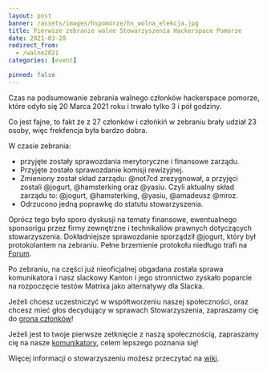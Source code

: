 ```yaml
---
layout: post
banner: /assets/images/hspomorze/hs_wolna_elekcja.jpg
title: Pierwsze zebranie walne Stowarzyszenia Hackerspace Pomorze
date: 2021-03-20
redirect_from:
  - /walne2021
categories: [event]

pinned: false
---
```


Czas na podsumowanie zebrania walnego członków hackerspace pomorze, które odyło się 20 Marca 2021 roku i trwało tylko 3 i pół godziny.

<!--more-->

Co jest fajne, to fakt że z 27 członków i człońkiń w zebraniu brały udział 23 osoby, więc frekfencja była bardzo dobra.

W czasie zebrania:
* przyjęte zostały sprawozdania merytoryczne i finansowe zarządu.
* Przyjęte zostało sprawozdanie komisji rewizyjnej.
* Zmieniony został skład zarządu:  @not7cd zrezygnował, a przyjęci zostali @jogurt, @hamsterking oraz @yasiu. Czyli aktualny skład zarządu to: @jogurt, @hamsterking, @yasiu, @amadeusz @mroz.
* Odrzucono jedną poprawkę do statutu stowarzyszenia.

Oprócz tego było sporo dyskusji na tematy finansowe, ewentualnego sponsorigu przez firmy zewnętrzne i technikaliów prawnych dotyczących stowarzyszenia.
Dokładniejsze sprawozdanie sporządził @jogurt, który był protokolantem na zebraniu. Pełne brzemienie protokołu niedługo trafi na [Forum](//forum.hsp.sh).

Po zebraniu, na części już nieoficjalnej obgadana została sprawa komunikatora i nasz slackowy Kanton i jego stronnictwo zyskało poparcie na rozpoczęcie testów Matrixa jako alternatywy dla Slacka.

Jeżeli chcesz uczestniczyć w współtworzeniu naszej społeczności, oraz chcesz mieć głos decydujący w sprawach Stowarzyszenia, zapraszamy cię do [grona członków](/membership)!

Jeżeli jest to twoje pierwsze zetknięcie z naszą społecznością, zapraszamy cię na nasze [komunikatory](/), celem lepszego poznania się!

Więcej informacji o stowarzyszeniu możesz przeczytać na [wiki](//wiki.hsp.sh/stowarzyszenie).

